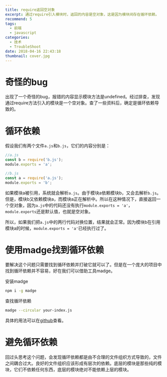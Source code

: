 ```yaml
---
title: require返回空对象
excerpt: 通过require引入模块时，返回的内容是空对象，这是因为模块间存在循环依赖。
recommend: 5
tags:
  - 前端
  - javascript
categories:
  - 技术
  - TroubleShoot
date: 2018-04-16 22:43:18
thumbnail: cover.jpg
---
```

# 奇怪的bug

出现了一个奇怪的bug，报错的内容显示模块方法是undefined。经过排查，发现通过require方法引入的模块是一个空对象。查了一些资料后，确定是循环依赖导致的。

# 循环依赖

假设我们有两个文件`a.js`和`b.js`，它们的内容分别是：

```javascript
//a.js
const b = require('b.js');
module.exports = 'a';

//b.js
const a = require('a.js');
module.exports = 'b';
```

如果模块a被引用，系统就会解析`a.js`。由于模块a依赖模块b，又会去解析`b.js`。但是，模块b又依赖模块a，而模块a正在解析中。所以在这种情况下，直接返回一个空对象，因为`a.js`中的代码还没有执行`module.exports = 'a'`，`module.exports`还是默认值，也就是空对象。

所以，如果我们把`a.js`中的两行代码对换位置，结果就会正常。因为模块b在引用模块a的时候，`module.exports = 'a'`已经执行过了。

# 使用madge找到循环依赖

要解决这个问题只需要找到循环依赖并打破它就可以了。但是在一个庞大的项目中找到循环依赖并不容易，好在我们可以借助工具madge。

安装madge

```bash
npm i -g madge
```

查找循环依赖

```bash
madge --circular your-index.js
```

具体的用法可以在[github](https://github.com/pahen/madge)查看。

# 避免循环依赖

回过头思考这个问题，会发现循环依赖都是由不合理的文件组织方式导致的，文件之间耦合过大。良好的文件组织应该形成有层次的依赖。底层的模块是那些纯的模块，它们不依赖任何东西，底层的模块绝对不能依赖上层的模块。
